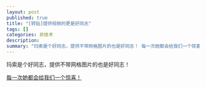```yaml
---
layout: post
published: true
title: "[转贴]提供视频的更是好同志"
tags: []
categories: 非技术    
description: 
summary: "玛索是个好同志，提供不带网格图片的也是好同志！ 每一次她都会给我们一个惊喜！"
---
```

玛索是个好同志，提供不带网格图片的也是好同志！

[每一次她都会给我们一个惊喜！][Link 1]


[Link 1]: http://www.omyblog.com/papa99/archive/2005/05/17/8102.aspx